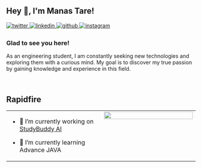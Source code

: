 ## Hey 👋, I'm Manas Tare!  
  

<a href="https://twitter.com/MagnusAustin27" target="_blank">
<img src=https://img.shields.io/badge/twitter-%2300acee.svg?&style=for-the-badge&logo=twitter&logoColor=white alt=twitter style="margin-bottom: 5px;" />
</a>
<a href="https://linkedin.com/in/manas-tare-a69456278" target="_blank">
<img src=https://img.shields.io/badge/linkedin-%231E77B5.svg?&style=for-the-badge&logo=linkedin&logoColor=white alt=linkedin style="margin-bottom: 5px;" />
</a>
<a href="https://github.com/MagnusAustin" target="_blank">
<img src=https://img.shields.io/badge/github-%2324292e.svg?&style=for-the-badge&logo=github&logoColor=white alt=github style="margin-bottom: 5px;" />
</a>
<a href="https://instagram.com/manas_tare27" target="_blank">
<img src=https://img.shields.io/badge/instagram-%23000000.svg?&style=for-the-badge&logo=instagram&logoColor=white alt=instagram style="margin-bottom: 5px;" />
</a>  
  



### Glad to see you here!  
As an engineering student, I am constantly seeking new technologies and exploring them with a curious mind. My goal is to discover my true passion by gaining knowledge and experience in this field.  
  

<br/>  


## Rapidfire  
<table><tr><td valign="top" width="50%">

- 🔭 I’m currently working on [StudyBuddy AI](https://github.com/soham2403/helloworld-print-.git)  
  

- 🌱 I’m currently learning Advance JAVA  


</td><td valign="top" width="50%">

<div align="center">
<img src="https://rishavanand.github.io/static/images/greetings.gif" align="center" style="width: 100%" />
</div>  


</td></tr></table>  

<br/>  

